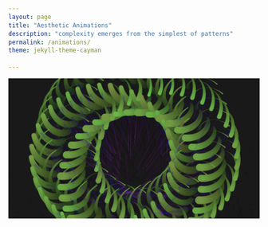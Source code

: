 ```yaml
---
layout: page
title: "Aesthetic Animations"
description: "complexity emerges from the simplest of patterns"
permalink: /animations/
theme: jekyll-theme-cayman

---
```


![Image](/docs/assets/1.png)
